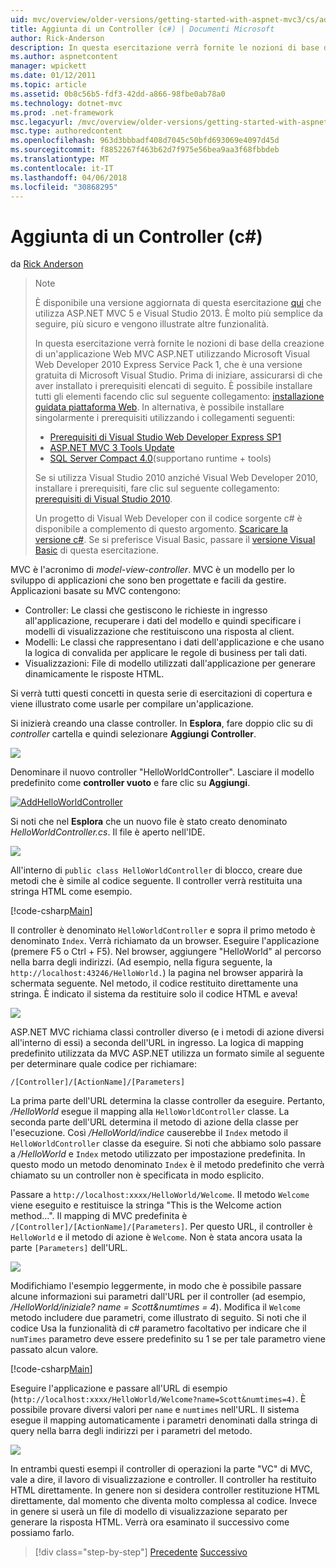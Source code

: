 ```yaml
---
uid: mvc/overview/older-versions/getting-started-with-aspnet-mvc3/cs/adding-a-controller
title: Aggiunta di un Controller (c#) | Documenti Microsoft
author: Rick-Anderson
description: In questa esercitazione verrà fornite le nozioni di base della creazione di un'applicazione Web MVC ASP.NET utilizzando Microsoft Visual Web Developer 2010 Express corrisponde Service Pack 1, che si...
ms.author: aspnetcontent
manager: wpickett
ms.date: 01/12/2011
ms.topic: article
ms.assetid: 0b8c56b5-fdf3-42dd-a866-98fbe0ab78a0
ms.technology: dotnet-mvc
ms.prod: .net-framework
msc.legacyurl: /mvc/overview/older-versions/getting-started-with-aspnet-mvc3/cs/adding-a-controller
msc.type: authoredcontent
ms.openlocfilehash: 963d3bbbadf408d7045c50bfd693069e4097d45d
ms.sourcegitcommit: f8852267f463b62d7f975e56bea9aa3f68fbbdeb
ms.translationtype: MT
ms.contentlocale: it-IT
ms.lasthandoff: 04/06/2018
ms.locfileid: "30868295"
---
```

<a name="adding-a-controller-c"></a>Aggiunta di un Controller (c#)
====================
da [Rick Anderson](https://github.com/Rick-Anderson)

> > [!NOTE]
> > È disponibile una versione aggiornata di questa esercitazione [qui](../../../getting-started/introduction/getting-started.md) che utilizza ASP.NET MVC 5 e Visual Studio 2013. È molto più semplice da seguire, più sicuro e vengono illustrate altre funzionalità.
> 
> 
> In questa esercitazione verrà fornite le nozioni di base della creazione di un'applicazione Web MVC ASP.NET utilizzando Microsoft Visual Web Developer 2010 Express Service Pack 1, che è una versione gratuita di Microsoft Visual Studio. Prima di iniziare, assicurarsi di che aver installato i prerequisiti elencati di seguito. È possibile installare tutti gli elementi facendo clic sul seguente collegamento: [installazione guidata piattaforma Web](https://www.microsoft.com/web/gallery/install.aspx?appid=VWD2010SP1Pack). In alternativa, è possibile installare singolarmente i prerequisiti utilizzando i collegamenti seguenti:
> 
> - [Prerequisiti di Visual Studio Web Developer Express SP1](https://www.microsoft.com/web/gallery/install.aspx?appid=VWD2010SP1Pack)
> - [ASP.NET MVC 3 Tools Update](https://www.microsoft.com/web/gallery/install.aspx?appsxml=&amp;appid=MVC3)
> - [SQL Server Compact 4.0](https://www.microsoft.com/web/gallery/install.aspx?appid=SQLCE;SQLCEVSTools_4_0)(supportano runtime + tools)
> 
> Se si utilizza Visual Studio 2010 anziché Visual Web Developer 2010, installare i prerequisiti, fare clic sul seguente collegamento: [prerequisiti di Visual Studio 2010](https://www.microsoft.com/web/gallery/install.aspx?appsxml=&amp;appid=VS2010SP1Pack).
> 
> Un progetto di Visual Web Developer con il codice sorgente c# è disponibile a complemento di questo argomento. [Scaricare la versione c#](https://code.msdn.microsoft.com/Introduction-to-MVC-3-10d1b098). Se si preferisce Visual Basic, passare il [versione Visual Basic](../vb/intro-to-aspnet-mvc-3.md) di questa esercitazione.


MVC è l'acronimo di *model-view-controller*. MVC è un modello per lo sviluppo di applicazioni che sono ben progettate e facili da gestire. Applicazioni basate su MVC contengono:

- Controller: Le classi che gestiscono le richieste in ingresso all'applicazione, recuperare i dati del modello e quindi specificare i modelli di visualizzazione che restituiscono una risposta al client.
- Modelli: Le classi che rappresentano i dati dell'applicazione e che usano la logica di convalida per applicare le regole di business per tali dati.
- Visualizzazioni: File di modello utilizzati dall'applicazione per generare dinamicamente le risposte HTML.

Si verrà tutti questi concetti in questa serie di esercitazioni di copertura e viene illustrato come usarle per compilare un'applicazione.

Si inizierà creando una classe controller. In **Esplora**, fare doppio clic su di *controller* cartella e quindi selezionare **Aggiungi Controller**.

[![](adding-a-controller/_static/image2.png)](adding-a-controller/_static/image1.png)

Denominare il nuovo controller "HelloWorldController". Lasciare il modello predefinito come **controller vuoto** e fare clic su **Aggiungi**.

[![AddHelloWorldController](adding-a-controller/_static/image4.png)](adding-a-controller/_static/image3.png)

Si noti che nel **Esplora** che un nuovo file è stato creato denominato *HelloWorldController.cs*. Il file è aperto nell'IDE.

![](adding-a-controller/_static/image5.png)

All'interno di `public class HelloWorldController` di blocco, creare due metodi che è simile al codice seguente. Il controller verrà restituita una stringa HTML come esempio.

[!code-csharp[Main](adding-a-controller/samples/sample1.cs)]

Il controller è denominato `HelloWorldController` e sopra il primo metodo è denominato `Index`. Verrà richiamato da un browser. Eseguire l'applicazione (premere F5 o Ctrl + F5). Nel browser, aggiungere "HelloWorld" al percorso nella barra degli indirizzi. (Ad esempio, nella figura seguente, la `http://localhost:43246/HelloWorld.`) la pagina nel browser apparirà la schermata seguente. Nel metodo, il codice restituito direttamente una stringa. È indicato il sistema da restituire solo il codice HTML e aveva!

![](adding-a-controller/_static/image6.png)

ASP.NET MVC richiama classi controller diverso (e i metodi di azione diversi all'interno di essi) a seconda dell'URL in ingresso. La logica di mapping predefinito utilizzata da MVC ASP.NET utilizza un formato simile al seguente per determinare quale codice per richiamare:

`/[Controller]/[ActionName]/[Parameters]`

La prima parte dell'URL determina la classe controller da eseguire. Pertanto, */HelloWorld* esegue il mapping alla `HelloWorldController` classe. La seconda parte dell'URL determina il metodo di azione della classe per l'esecuzione. Così */HelloWorld/indice* causerebbe il `Index` metodo il `HelloWorldController` classe da eseguire. Si noti che abbiamo solo passare a */HelloWorld* e `Index` metodo utilizzato per impostazione predefinita. In questo modo un metodo denominato `Index` è il metodo predefinito che verrà chiamato su un controller non è specificata in modo esplicito.

Passare a `http://localhost:xxxx/HelloWorld/Welcome`. Il metodo `Welcome` viene eseguito e restituisce la stringa "This is the Welcome action method...". Il mapping di MVC predefinita è `/[Controller]/[ActionName]/[Parameters]`. Per questo URL, il controller è `HelloWorld` e il metodo di azione è `Welcome`. Non è stata ancora usata la parte `[Parameters]` dell'URL.

![](adding-a-controller/_static/image7.png)

Modifichiamo l'esempio leggermente, in modo che è possibile passare alcune informazioni sui parametri dall'URL per il controller (ad esempio, */HelloWorld/iniziale? name = Scott&amp;numtimes = 4*). Modifica il `Welcome` metodo includere due parametri, come illustrato di seguito. Si noti che il codice Usa la funzionalità di c# parametro facoltativo per indicare che il `numTimes` parametro deve essere predefinito su 1 se per tale parametro viene passato alcun valore.

[!code-csharp[Main](adding-a-controller/samples/sample2.cs)]

Eseguire l'applicazione e passare all'URL di esempio (`http://localhost:xxxx/HelloWorld/Welcome?name=Scott&numtimes=4)`. È possibile provare diversi valori per `name` e `numtimes` nell'URL. Il sistema esegue il mapping automaticamente i parametri denominati dalla stringa di query nella barra degli indirizzi per i parametri del metodo.

![](adding-a-controller/_static/image8.png)

In entrambi questi esempi il controller di operazioni la parte "VC" di MVC, vale a dire, il lavoro di visualizzazione e controller. Il controller ha restituito HTML direttamente. In genere non si desidera controller restituzione HTML direttamente, dal momento che diventa molto complessa al codice. Invece in genere si userà un file di modello di visualizzazione separato per generare la risposta HTML. Verrà ora esaminato il successivo come possiamo farlo.

> [!div class="step-by-step"]
> [Precedente](intro-to-aspnet-mvc-3.md)
> [Successivo](adding-a-view.md)
